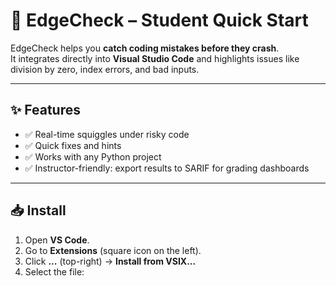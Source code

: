 # 🚀 EdgeCheck – Student Quick Start

EdgeCheck helps you **catch coding mistakes before they crash**.  
It integrates directly into **Visual Studio Code** and highlights issues like division by zero, index errors, and bad inputs.

---

## ✨ Features
- ✅ Real-time squiggles under risky code
- ✅ Quick fixes and hints
- ✅ Works with any Python project
- ✅ Instructor-friendly: export results to SARIF for grading dashboards

---

## 📥 Install

1. Open **VS Code**.
2. Go to **Extensions** (square icon on the left).
3. Click **...** (top-right) → **Install from VSIX...**
4. Select the file:  

